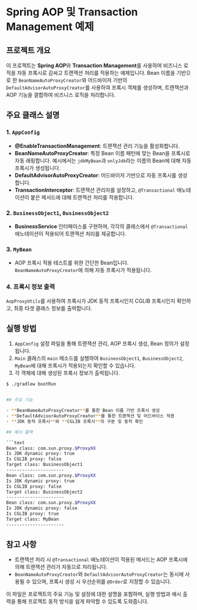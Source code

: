 # Spring AOP 및 Transaction Management 예제

## 프로젝트 개요

이 프로젝트는 **Spring AOP**와 **Transaction Management**를 사용하여 비즈니스 로직을 자동 프록시로 감싸고 트랜잭션 처리를 적용하는 예제입니다. Bean 이름을 기반으로 한 `BeanNameAutoProxyCreator`와 어드바이저 기반의 `DefaultAdvisorAutoProxyCreator`를 사용하여 프록시 객체를 생성하며, 트랜잭션과 AOP 기능을 결합하여 비즈니스 로직을 처리합니다.

## 주요 클래스 설명

### 1. `AppConfig`

- **@EnableTransactionManagement**: 트랜잭션 관리 기능을 활성화합니다.
- **BeanNameAutoProxyCreator**: 특정 Bean 이름 패턴에 맞는 Bean을 프록시로 자동 래핑합니다. 예시에서는 `jdkMyBean`과 `onlyJdk`라는 이름의 Bean에 대해 자동 프록시가 생성됩니다.
- **DefaultAdvisorAutoProxyCreator**: 어드바이저 기반으로 자동 프록시를 생성합니다.
- **TransactionInterceptor**: 트랜잭션 관리자를 설정하고, `@Transactional` 애노테이션이 붙은 메서드에 대해 트랜잭션 처리를 적용합니다.

### 2. `BusinessObject1`, `BusinessObject2`

- **BusinessService** 인터페이스를 구현하며, 각각의 클래스에서 `@Transactional` 애노테이션이 적용되어 트랜잭션 처리를 제공합니다.

### 3. `MyBean`

- AOP 프록시 적용 테스트를 위한 간단한 Bean입니다. `BeanNameAutoProxyCreator`에 의해 자동 프록시가 적용됩니다.

### 4. 프록시 정보 출력

`AopProxyUtils`를 사용하여 프록시가 JDK 동적 프록시인지 CGLIB 프록시인지 확인하고, 최종 타겟 클래스 정보를 출력합니다.

## 실행 방법

1. `AppConfig` 설정 파일을 통해 트랜잭션 관리, AOP 프록시 생성, Bean 정의가 설정됩니다.
2. `Main` 클래스의 `main` 메소드를 실행하여 `BusinessObject1`, `BusinessObject2`, `MyBean`에 대해 프록시가 적용되는지 확인할 수 있습니다.
3. 각 객체에 대해 생성된 프록시 정보가 출력됩니다.

```bash
$ ./gradlew bootRun


## 주요 기능

- **BeanNameAutoProxyCreator**를 통한 Bean 이름 기반 프록시 생성
- **DefaultAdvisorAutoProxyCreator**를 통한 트랜잭션 및 어드바이스 적용
- **JDK 동적 프록시**와 **CGLIB 프록시**의 구분 및 동작 확인

## 예시 출력

```text
Bean class: com.sun.proxy.$ProxyXX
Is JDK dynamic proxy: true
Is CGLIB proxy: false
Target class: BusinessObject1
----------------------
Bean class: com.sun.proxy.$ProxyXX
Is JDK dynamic proxy: true
Is CGLIB proxy: false
Target class: BusinessObject2
----------------------
Bean class: com.sun.proxy.$ProxyXX
Is JDK dynamic proxy: false
Is CGLIB proxy: true
Target class: MyBean
----------------------
```

## 참고 사항

- 트랜잭션 처리 시 `@Transactional` 애노테이션이 적용된 메서드는 AOP 프록시에 의해 트랜잭션 관리가 자동으로 처리됩니다.
- `BeanNameAutoProxyCreator`와 `DefaultAdvisorAutoProxyCreator`는 동시에 사용될 수 있으며, 프록시 생성 시 우선순위를 `@Order`로 지정할 수 있습니다.


이 파일은 프로젝트의 주요 기능 및 설정에 대한 설명을 포함하며, 실행 방법과 예시 출력을 통해 프로젝트 동작 방식을 쉽게 파악할 수 있도록 도와줍니다.

